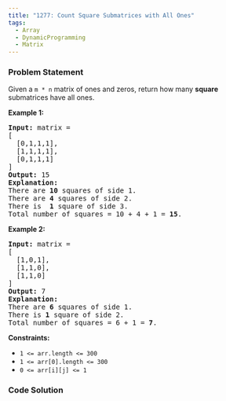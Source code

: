 ```yaml
---
title: "1277: Count Square Submatrices with All Ones"
tags:
  - Array
  - DynamicProgramming
  - Matrix
---
```

### Problem Statement

<p>Given a <code>m * n</code> matrix of ones and zeros, return how many <strong>square</strong> submatrices have all ones.</p>


<p><strong class="example">Example 1:</strong></p>

<pre>
<strong>Input:</strong> matrix =
[
  [0,1,1,1],
  [1,1,1,1],
  [0,1,1,1]
]
<strong>Output:</strong> 15
<strong>Explanation:</strong> 
There are <strong>10</strong> squares of side 1.
There are <strong>4</strong> squares of side 2.
There is  <strong>1</strong> square of side 3.
Total number of squares = 10 + 4 + 1 = <strong>15</strong>.
</pre>

<p><strong class="example">Example 2:</strong></p>

<pre>
<strong>Input:</strong> matrix = 
[
  [1,0,1],
  [1,1,0],
  [1,1,0]
]
<strong>Output:</strong> 7
<strong>Explanation:</strong> 
There are <b>6</b> squares of side 1.  
There is <strong>1</strong> square of side 2. 
Total number of squares = 6 + 1 = <b>7</b>.
</pre>


<p><strong>Constraints:</strong></p>

<ul>
	<li><code>1 &lt;= arr.length &lt;= 300</code></li>
	<li><code>1 &lt;= arr[0].length &lt;= 300</code></li>
	<li><code>0 &lt;= arr[i][j] &lt;= 1</code></li>
</ul>


### Code Solution

```python

```
